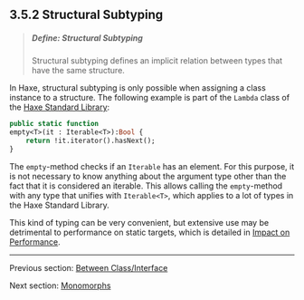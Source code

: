 ## 3.5.2 Structural Subtyping

> ##### Define: Structural Subtyping
>
> Structural subtyping defines an implicit relation between types that have the same structure.

In Haxe, structural subtyping is only possible when assigning a class instance to a structure. The following example is part of the `Lambda` class of the [Haxe Standard Library](std.md):

```haxe
public static function
empty<T>(it : Iterable<T>):Bool {
	return !it.iterator().hasNext();
}
```
The `empty`-method checks if an `Iterable` has an element. For this purpose, it is not necessary to know anything about the argument type other than the fact that it is considered an iterable. This allows calling the `empty`-method with any type that unifies with `Iterable<T>`, which applies to a lot of types in the Haxe Standard Library.

This kind of typing can be very convenient, but extensive use may be detrimental to performance on static targets, which is detailed in [Impact on Performance](types-structure-performance.md).

---

Previous section: [Between Class/Interface](type-system-unification-between-classes-and-interfaces.md)

Next section: [Monomorphs](type-system-monomorphs.md)